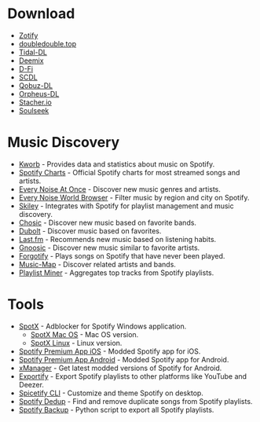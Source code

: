 # Download

- [Zotify](https://zotify.xyz/zotify/zotify) 
- [doubledouble.top](https://doubledouble.top/)
- [Tidal-DL](https://github.com/yaronzz/Tidal-Media-Downloader)
- [Deemix](https://archive.org/details/deemix)
- [D-Fi](https://notabug.org/sayem314/d-fi) 
- [SCDL](https://github.com/flyingrub/scdl)
- [Qobuz-DL](https://github.com/vitiko98/qobuz-dl)
- [Orpheus-DL](https://github.com/yarrm80s/orpheusdl)
- [Stacher.io](https://stacher.io/)
- [Soulseek](http://www.slsknet.org/news/)

# Music Discovery

- [Kworb](https://kworb.net/) - Provides data and statistics about music on Spotify.
- [Spotify Charts](https://charts.spotify.com/home) - Official Spotify charts for most streamed songs and artists.
- [Every Noise At Once](https://everynoise.com/) - Discover new music genres and artists.
- [Every Noise World Browser](https://everynoise.com/worldbrowser.cgi) - Filter music by region and city on Spotify.
- [Skiley](https://skiley.net/) - Integrates with Spotify for playlist management and music discovery.
- [Chosic](https://www.chosic.com/) - Discover new music based on favorite bands.
- [Dubolt](https://dubolt.com/) - Discover music based on favorites.
- [Last.fm](https://www.last.fm/) - Recommends new music based on listening habits.
- [Gnoosic](https://www.gnoosic.com/) - Discover new music similar to favorite artists.
- [Forgotify](http://forgotify.com/player.cfm) - Plays songs on Spotify that have never been played.
- [Music-Map](https://www.music-map.com/) - Discover related artists and bands.
- [Playlist Miner](http://playlistminer.playlistmachinery.com/index.html) - Aggregates top tracks from Spotify playlists.

# Tools

- [SpotX](https://github.com/amd64fox/SpotX) - Adblocker for Spotify Windows application.
  - [SpotX Mac OS](https://github.com/SpotX-CLI/SpotX-Mac) - Mac OS version.
  - [SpotX Linux](https://github.com/SpotX-CLI/SpotX-Linux) - Linux version.
- [Spotify Premium App iOS](https://www.fireload.com/ed509338faab3897/Spotify_Premium_Unlocked_8.8.1.ipa) - Modded Spotify app for iOS.
- [Spotify Premium App Android](https://www.mediafire.com/file/jj9lqxcba69jonv/Spotify-v8.8.0.347_build_95947133-Mod-arm64-v8a.apk/file) - Modded Spotify app for Android.
- [xManager](https://www.xmanagerapp.com/) - Get latest modded versions of Spotify for Android.
- [Exportify](https://watsonbox.github.io/exportify/) - Export Spotify playlists to other platforms like YouTube and Deezer.
- [Spicetify CLI](https://github.com/spicetify/spicetify-cli) - Customize and theme Spotify on desktop.
- [Spotify Dedup](https://spotify-dedup.com/) - Find and remove duplicate songs from Spotify playlists.
- [Spotify Backup](https://github.com/caseychu/spotify-backup) - Python script to export all Spotify playlists.

